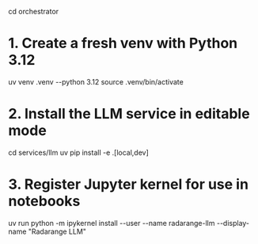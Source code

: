 cd orchestrator

# 1. Create a fresh venv with Python 3.12
uv venv .venv --python 3.12
source .venv/bin/activate

# 2. Install the LLM service in editable mode
cd services/llm
uv pip install -e .[local,dev]

# 3. Register Jupyter kernel for use in notebooks
uv run python -m ipykernel install --user --name radarange-llm --display-name "Radarange LLM"
